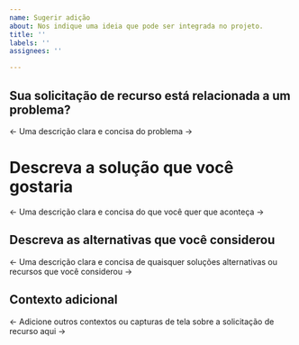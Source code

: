 ```yaml
---
name: Sugerir adição
about: Nos indique uma ideia que pode ser integrada no projeto.
title: ''
labels: ''
assignees: ''

---
```


## Sua solicitação de recurso está relacionada a um problema?
<- Uma descrição clara e concisa do problema ->

# Descreva a solução que você gostaria
<- Uma descrição clara e concisa do que você quer que aconteça ->

## Descreva as alternativas que você considerou
<- Uma descrição clara e concisa de quaisquer soluções alternativas ou recursos que você considerou ->

## Contexto adicional
<- Adicione outros contextos ou capturas de tela sobre a solicitação de recurso aqui ->
